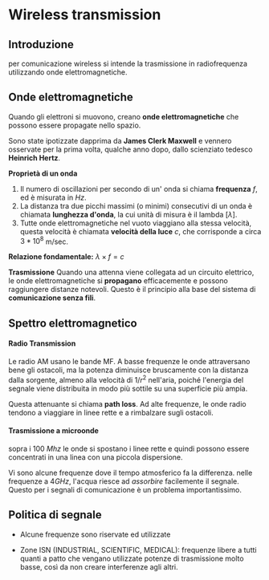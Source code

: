 # Wireless transmission

## Introduzione

per comunicazione wireless si intende la trasmissione in radiofrequenza utilizzando onde elettromagnetiche.


## Onde elettromagnetiche


Quando gli elettroni si muovono, creano **onde elettromagnetiche** che possono essere propagate nello spazio.

Sono state ipotizzate dapprima da **James Clerk Maxwell** e vennero osservate per la prima volta, qualche anno dopo, dallo scienziato tedesco **Heinrich Hertz**.

**Proprietà di un onda**
1) Il numero di oscillazioni per secondo di un' onda si chiama **frequenza** $f$, ed è misurata in $Hz$.
2) La distanza tra due picchi massimi (o minimi) consecutivi di un onda è chiamata **lunghezza d'onda**, la cui unità di misura è il lambda [$\lambda$].
3) Tutte onde elettromagnetiche nel vuoto viaggiano alla stessa velocità, questa velocità è chiamata **velocità della luce** $c$, che corrisponde a circa $3 * 10^8$ m/sec.

**Relazione fondamentale:** $\lambda\times f=c$


**Trasmissione**
Quando una attenna viene collegata ad un circuito elettrico, le onde elettromagnetiche si **propagano** efficacemente e possono raggiungere distanze notevoli.
Questo è il principio alla base del sistema di **comunicazione senza fili**.

## Spettro elettromagnetico


#### Radio Transmission

Le radio AM usano le bande MF.
A basse frequenze le onde attraversano bene gli ostacoli, ma la potenza diminuisce bruscamente con la distanza dalla sorgente, almeno alla velocità di $1/r^2$ nell'aria, poiché l'energia del segnale viene distribuita in modo più sottile su una superficie più ampia.

Questa attenuante si chiama **path loss**. Ad alte frequenze, le onde radio tendono a viaggiare in linee rette e a rimbalzare sugli ostacoli.


#### Trasmissione a microonde
sopra i 100 $Mhz$ le onde si spostano i linee rette e quindi possono essere concentrati in una linea con una piccola dispersione.

Vi sono alcune frequenze dove il tempo atmosferico fa la differenza.
nelle frequenze a $4GHz$, l'acqua riesce ad *assorbire* facilemente il segnale.
Questo per i segnali di comunicazione è un problema importantissimo.

## Politica di segnale
- Alcune frequenze sono riservate ed utilizzate

- Zone ISN (INDUSTRIAL, SCIENTIFIC, MEDICAL):
	frequenze libere a tutti quanti a patto che vengano utilizzate potenze di trasmissione molto basse, così da non creare interferenze agli altri.









